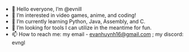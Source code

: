 - 👋 Hello everyone, I’m @evnill
- 👀 I’m interested in video games, anime, and coding!
- 🌱 I’m currently learning Python, Java, Assembly, and C.
- 💞️ I’m looking for tools I can utilize in the meantime for fun.
- 📫 How to reach me: my email - evanhuynh16@gmail.com ; my discord: evngl

<!---
evnill/evnill is a ✨ special ✨ repository because its `README.md` (this file) appears on your GitHub profile.
You can click the Preview link to take a look at your changes.
--->

